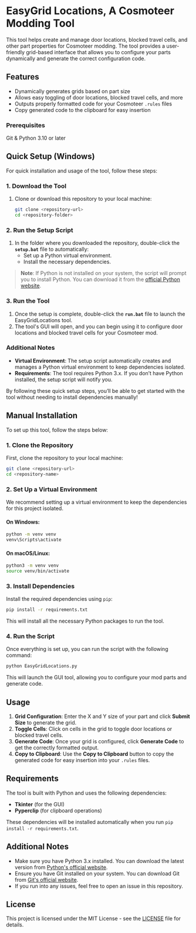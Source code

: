 # EasyGrid Locations, A Cosmoteer Modding Tool

This tool helps create and manage door locations, blocked travel cells, and other part properties for Cosmoteer modding. The tool provides a user-friendly grid-based interface that allows you to configure your parts dynamically and generate the correct configuration code.

## Features

- Dynamically generates grids based on part size
- Allows easy toggling of door locations, blocked travel cells, and more
- Outputs properly formatted code for your Cosmoteer `.rules` files
- Copy generated code to the clipboard for easy insertion

### Prerequisites

Git & Python 3.10 or later

## Quick Setup (Windows)

For quick installation and usage of the tool, follow these steps:

### 1. Download the Tool

1. Clone or download this repository to your local machine:
   ```bash
   git clone <repository-url>
   cd <repository-folder>
   ```

### 2. Run the Setup Script

1. In the folder where you downloaded the repository, double-click the **`setup.bat`** file to automatically:
   - Set up a Python virtual environment.
   - Install the necessary dependencies.

> **Note**: If Python is not installed on your system, the script will prompt you to install Python. You can download it from the [official Python website](https://www.python.org/downloads/).

### 3. Run the Tool

1. Once the setup is complete, double-click the **`run.bat`** file to launch the EasyGridLocations tool.
2. The tool's GUI will open, and you can begin using it to configure door locations and blocked travel cells for your Cosmoteer mod.

### Additional Notes

- **Virtual Environment**: The setup script automatically creates and manages a Python virtual environment to keep dependencies isolated.
- **Requirements**: The tool requires Python 3.x. If you don’t have Python installed, the setup script will notify you.

By following these quick setup steps, you’ll be able to get started with the tool without needing to install dependencies manually!


## Manual Installation

To set up this tool, follow the steps below:

### 1. Clone the Repository

First, clone the repository to your local machine:

```bash
git clone <repository-url>
cd <repository-name>
```

### 2. Set Up a Virtual Environment

We recommend setting up a virtual environment to keep the dependencies for this project isolated.

#### On Windows:

```bash
python -m venv venv
venv\Scripts\activate
```

#### On macOS/Linux:

```bash
python3 -m venv venv
source venv/bin/activate
```

### 3. Install Dependencies

Install the required dependencies using `pip`:

```bash
pip install -r requirements.txt
```

This will install all the necessary Python packages to run the tool.

### 4. Run the Script

Once everything is set up, you can run the script with the following command:

```bash
python EasyGridLocations.py
```

This will launch the GUI tool, allowing you to configure your mod parts and generate code.

## Usage

1. **Grid Configuration**: Enter the X and Y size of your part and click **Submit Size** to generate the grid.
2. **Toggle Cells**: Click on cells in the grid to toggle door locations or blocked travel cells.
3. **Generate Code**: Once your grid is configured, click **Generate Code** to get the correctly formatted output.
4. **Copy to Clipboard**: Use the **Copy to Clipboard** button to copy the generated code for easy insertion into your `.rules` files.

## Requirements

The tool is built with Python and uses the following dependencies:
- **Tkinter** (for the GUI)
- **Pyperclip** (for clipboard operations)

These dependencies will be installed automatically when you run `pip install -r requirements.txt`.

## Additional Notes

- Make sure you have Python 3.x installed. You can download the latest version from [Python's official website](https://www.python.org/downloads/).
- Ensure you have Git installed on your system. You can download Git from [Git's official website](https://git-scm.com/downloads).
- If you run into any issues, feel free to open an issue in this repository.

## License

This project is licensed under the MIT License - see the [LICENSE](LICENSE) file for details.

```


